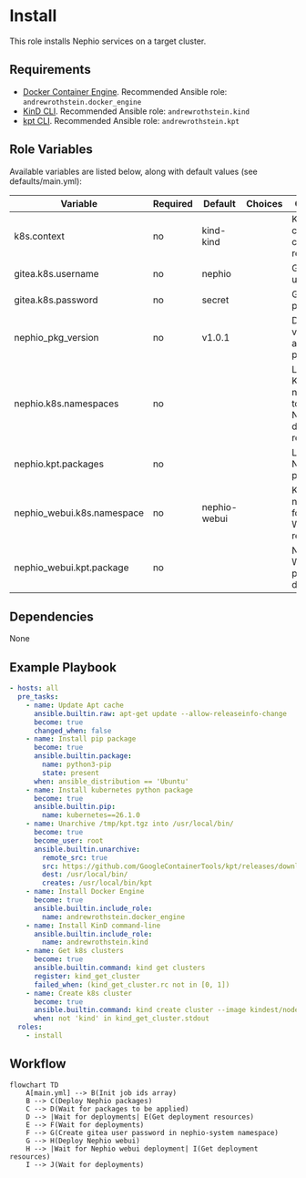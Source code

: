 # Install

This role installs Nephio services on a target cluster.

## Requirements

* [Docker Container Engine](https://docs.docker.com/engine/install/). Recommended Ansible role: `andrewrothstein.docker_engine`
* [KinD CLI](https://kind.sigs.k8s.io/docs/user/quick-start/#installation). Recommended Ansible role: `andrewrothstein.kind`
* [kpt CLI](https://kpt.dev/installation/kpt-cli). Recommended Ansible role: `andrewrothstein.kpt`

## Role Variables

Available variables are listed below, along with default values (see defaults/main.yml):

| Variable                   | Required | Default       | Choices | Comments                                                                |
|----------------------------|----------|---------------|---------|-------------------------------------------------------------------------|
| k8s.context                | no       | kind-kind     |         | Kubernetes context to create resources                                  |
| gitea.k8s.username         | no       | nephio        |         | Gitea admin user name                                                   |
| gitea.k8s.password         | no       | secret        |         | Gitea admin password                                                    |
| nephio_pkg_version         | no       | v1.0.1        |         | Default version for all kpt packages                                    |
| nephio.k8s.namespaces      | no       |               |         | List of Kubernetes namespaces to watch for  Nephio deployment resources |
| nephio.kpt.packages        | no       |               |         | List of Nephio kpt packages                                             |
| nephio_webui.k8s.namespace | no       | nephio-webui  |         | Kubernetes namespace for Nephio WebUI resources                         |
| nephio_webui.kpt.package   | no       |               |         | Nephio WebUI kpt package details                                        |

## Dependencies

None

## Example Playbook

```yaml
- hosts: all
  pre_tasks:
    - name: Update Apt cache
      ansible.builtin.raw: apt-get update --allow-releaseinfo-change
      become: true
      changed_when: false
    - name: Install pip package
      become: true
      ansible.builtin.package:
        name: python3-pip
        state: present
      when: ansible_distribution == 'Ubuntu'
    - name: Install kubernetes python package
      become: true
      ansible.builtin.pip:
        name: kubernetes==26.1.0
    - name: Unarchive /tmp/kpt.tgz into /usr/local/bin/
      become: true
      become_user: root
      ansible.builtin.unarchive:
        remote_src: true
        src: https://github.com/GoogleContainerTools/kpt/releases/download/v1.0.0-beta.38/kpt_linux_amd64-1.0.0-beta.38.tar.gz
        dest: /usr/local/bin/
        creates: /usr/local/bin/kpt
    - name: Install Docker Engine
      become: true
      ansible.builtin.include_role:
        name: andrewrothstein.docker_engine
    - name: Install KinD command-line
      ansible.builtin.include_role:
        name: andrewrothstein.kind
    - name: Get k8s clusters
      become: true
      ansible.builtin.command: kind get clusters
      register: kind_get_cluster
      failed_when: (kind_get_cluster.rc not in [0, 1])
    - name: Create k8s cluster
      become: true
      ansible.builtin.command: kind create cluster --image kindest/node:v1.27.1
      when: not 'kind' in kind_get_cluster.stdout
  roles:
    - install
```

## Workflow

```mermaid
flowchart TD
    A[main.yml] --> B(Init job ids array)
    B --> C(Deploy Nephio packages)
    C --> D(Wait for packages to be applied)
    D --> |Wait for deployments| E(Get deployment resources)
    E --> F(Wait for deployments)
    F --> G(Create gitea user password in nephio-system namespace)
    G --> H(Deploy Nephio webui)
    H --> |Wait for Nephio webui deployment| I(Get deployment resources)
    I --> J(Wait for deployments)
```
